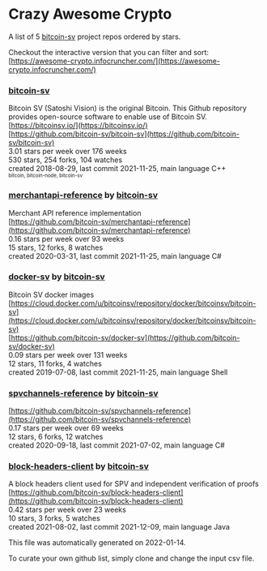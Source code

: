 # Crazy Awesome Crypto
A list of 5 [bitcoin-sv](https://github.com/bitcoin-sv) project repos ordered by stars.  

Checkout the interactive version that you can filter and sort: 
[https://awesome-crypto.infocruncher.com/](https://awesome-crypto.infocruncher.com/)  


### [bitcoin-sv](https://github.com/bitcoin-sv/bitcoin-sv)  
Bitcoin SV (Satoshi Vision) is the original Bitcoin. This Github repository provides open-source software to enable use of Bitcoin SV.  
[https://bitcoinsv.io/](https://bitcoinsv.io/)  
[https://github.com/bitcoin-sv/bitcoin-sv](https://github.com/bitcoin-sv/bitcoin-sv)  
3.01 stars per week over 176 weeks  
530 stars, 254 forks, 104 watches  
created 2018-08-29, last commit 2021-11-25, main language C++  
<sub><sup>bitcoin, bitcoin-node, bitcoin-sv</sup></sub>


### [merchantapi-reference](https://github.com/bitcoin-sv/merchantapi-reference) by [bitcoin-sv](https://github.com/bitcoin-sv)  
Merchant API reference implementation  
[https://github.com/bitcoin-sv/merchantapi-reference](https://github.com/bitcoin-sv/merchantapi-reference)  
0.16 stars per week over 93 weeks  
15 stars, 12 forks, 8 watches  
created 2020-03-31, last commit 2021-11-25, main language C#  


### [docker-sv](https://github.com/bitcoin-sv/docker-sv) by [bitcoin-sv](https://github.com/bitcoin-sv)  
Bitcoin SV docker images  
[https://cloud.docker.com/u/bitcoinsv/repository/docker/bitcoinsv/bitcoin-sv](https://cloud.docker.com/u/bitcoinsv/repository/docker/bitcoinsv/bitcoin-sv)  
[https://github.com/bitcoin-sv/docker-sv](https://github.com/bitcoin-sv/docker-sv)  
0.09 stars per week over 131 weeks  
12 stars, 11 forks, 4 watches  
created 2019-07-08, last commit 2021-11-25, main language Shell  


### [spvchannels-reference](https://github.com/bitcoin-sv/spvchannels-reference) by [bitcoin-sv](https://github.com/bitcoin-sv)  
  
[https://github.com/bitcoin-sv/spvchannels-reference](https://github.com/bitcoin-sv/spvchannels-reference)  
0.17 stars per week over 69 weeks  
12 stars, 6 forks, 12 watches  
created 2020-09-18, last commit 2021-07-02, main language C#  


### [block-headers-client](https://github.com/bitcoin-sv/block-headers-client) by [bitcoin-sv](https://github.com/bitcoin-sv)  
A block headers client used for SPV and independent verification of proofs  
[https://github.com/bitcoin-sv/block-headers-client](https://github.com/bitcoin-sv/block-headers-client)  
0.42 stars per week over 23 weeks  
10 stars, 3 forks, 5 watches  
created 2021-08-02, last commit 2021-12-09, main language Java  


This file was automatically generated on 2022-01-14.  

To curate your own github list, simply clone and change the input csv file.  